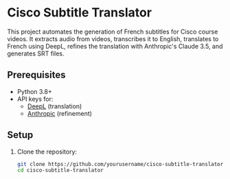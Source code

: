 # Cisco Subtitle Translator

This project automates the generation of French subtitles for Cisco course videos. It extracts audio from videos, transcribes it to English, translates to French using DeepL, refines the translation with Anthropic's Claude 3.5, and generates SRT files.

## Prerequisites
- Python 3.8+
- API keys for:
  - [DeepL](https://www.deepl.com/pro-api) (translation)
  - [Anthropic](https://www.anthropic.com) (refinement)

## Setup
1. Clone the repository:
   ```bash
   git clone https://github.com/yourusername/cisco-subtitle-translator.git
   cd cisco-subtitle-translator